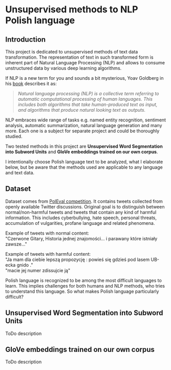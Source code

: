 # Unsupervised methods to NLP Polish language

## Introduction


This project is dedicated to unsupervised methods of text data transformation. The representation of text in such transformed form is inherent part of Natural Language Processing (NLP) and allows to consume unstructured data by various deep learning algorithms.

If NLP is a new term for you and sounds a bit mysterious, Yoav Goldberg in his [book](https://www.amazon.com/Language-Processing-Synthesis-Lectures-Technologies/dp/1627052984) describes it as:

>_Natural language processing (NLP) is a collective term referring to automatic computational processing of human languages. This includes both algorithms that take human-produced text as input, and algorithms that produce natural looking text as outputs._

NLP embraces wide range of tasks e.g. named entity recognition, sentiment analysis, automatic summarization, natural language generation and many more. Each one is a subject for separate project and could be thoroughly studied. 


Two tested methods in this project are **Unsupervised Word Segmentation into Subword Units** and **GloVe embeddings trained on our own corpus**.

I intentionally choose Polish language text to be analyzed, what I elaborate below, but be aware that the methods used are applicable to any language and text data.


## Dataset
Dataset comes from [PolEval competition](http://poleval.pl/tasks/task6). It contains tweets collected from openly available Twitter discussions. Original goal is to distinguish between normal/non-harmful tweets and tweets that contain any kind of harmful information. This includes cyberbullying, hate speech, personal threats, accumulation of vulgarities, profane language and related phenomena. 


Example of tweets with normal content:<br>
"Czerwone Gitary, Historia jednej znajomości... i parawany które istniały zawsze…"

Example of tweets with harmful content:<br>
"Ja mam dla ciebie lepszą propozycję : powieś się gdzieś pod lasem UB-ecka gnido ."<br>
"macie jej numer zdissujcie ją"


Polish language is recognized to be among the most difficult languages to learn. This implies challenges for both humans and NLP methods, who tries to understand this language. So what makes Polish language particularly difficult?


## Unsupervised Word Segmentation into Subword Units
ToDo description

## GloVe embeddings trained on our own corpus
ToDo description
